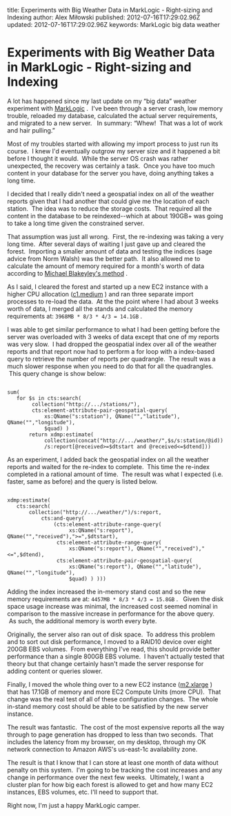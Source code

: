 title: Experiments with Big Weather Data in MarkLogic - Right-sizing and Indexing
author: Alex Miłowski
published: 2012-07-16T17:29:02.96Z
updated: 2012-07-16T17:29:02.96Z
keywords: MarkLogic
          big data
          weather

# Experiments with Big Weather Data in MarkLogic - Right-sizing and Indexing

A lot has happened since my last update on my  “big data” weather experiment with [MarkLogic](http://www.marklogic.com/) .  I've been through a server crash, low memory trouble, reloaded my database, calculated the actual server requirements, and migrated to a new server.   In summary:  “Whew!  That was a lot of work and hair pulling.” 

Most of my troubles started with allowing my import process to just run its course.  I knew I'd eventually outgrow my server size and it happened a bit before I thought it would.  While the server OS crash was rather unexpected, the recovery was certainly a task.  Once you have too much content in your database for the server you have, doing anything takes a long time.

I decided that I really didn't need a geospatial index on all of the weather reports given that I had another that could give me the location of each station.  The idea was to reduce the storage costs.  That required all the content in the database to be reindexed--which at about 190GB+ was going to take a long time given the constrained server.

That assumption was just all wrong.  First, the re-indexing was taking a very long time.  After several days of waiting I just gave up and cleared the forest.  Importing a smaller amount of data and testing the indices (sage advice from Norm Walsh) was the better path.  It also allowed me to calculate the amount of memory required for a month's worth of data according to [Michael Blakeyley's method](http://stackoverflow.com/questions/11196119/memory-usage-planning-recommendations) .

As I said, I cleared the forest and started up a new EC2 instance with a higher CPU allocation ([c1.medium](http://aws.amazon.com/ec2/instance-types/) ) and ran three separate import processes to re-load the data.  At the the point where I had about 3 weeks worth of data, I merged all the stands and calculated the memory requirements at: `3968MB * 8/3 * 4/3 = 14.1GB` .

I was able to get similar performance to what I had been getting before the server was overloaded with 3 weeks of data except that one of my reports was very slow.  I had dropped the geospatial index over all of the weather reports and that report now had to perform a for loop with a index-based query to retrieve the number of reports per quadrangle.  The result was a much slower response when you need to do that for all the quadrangles.  This query change is show below:

```

sum(
   for $s in cts:search(
        collection("http://.../stations/"), 
        cts:element-attribute-pair-geospatial-query(
            xs:QName("s:station"), QName("","latitude"), QName("","longitude"),
            $quad) )
       return xdmp:estimate(
            collection(concat("http://.../weather/",$s/s:station/@id))
            /s:report[@received>=$dtstart and @received<=$dtend]))

```
As an experiment, I added back the geospatial index on all the weather reports and waited for the re-index to complete.  This time the re-index completed in a rational amount of time.  The result was what I expected (i.e. faster, same as before) and the query is listed below.

```

xdmp:estimate(
   cts:search(
       collection("http://.../weather/")/s:report,
           cts:and-query(
               (cts:element-attribute-range-query(
                    xs:QName("s:report"), QName("","received"),">=",$dtstart),
                cts:element-attribute-range-query(
                    xs:QName("s:report"), QName("","received"),"<=",$dtend),
                cts:element-attribute-pair-geospatial-query(
                    xs:QName("s:report"), QName("","latitude"), QName("","longitude"), 
                    $quad) ) )))

```
Adding the index increased the in-memory stand cost and so the new memory requirements are at: `4457MB * 8/3 * 4/3 = 15.8GB` .   Given the disk space usage increase was minimal, the increased cost seemed nominal in comparison to the massive increase in performance for the above query.  As such, the additional memory is worth every byte.

Originally, the server also ran out of disk space.  To address this problem and to sort out disk performance, I moved to a RAID10 device over eight 200GB EBS volumes.  From everything I've read, this should provide better performance than a single 800GB EBS volume.  I haven't actually tested that theory but that change certainly hasn't made the server response for adding content or queries slower.

Finally, I moved the whole thing over to a new EC2 instance ([m2.xlarge](http://aws.amazon.com/ec2/instance-types/) ) that has 17.1GB of memory and more EC2 Compute Units (more CPU).  That change was the real test of all of these configuration changes.  The whole in-stand memory cost should be able to be satisfied by the new server instance.

The result was fantastic.  The cost of the most expensive reports all the way through to page generation has dropped to less than two seconds.  That includes the latency from my browser, on my desktop, through my OK network connection to Amazon AWS's us-east-1c availability zone.

The result is that I know that I can store at least one month of data without penalty on this system.  I'm going to be tracking the cost increases and any change in performance over the next few weeks.  Ultimately, I want a cluster plan for how big each forest is allowed to get and how many EC2 instances, EBS volumes, etc. I'll need to support that.

Right now, I'm just a happy MarkLogic camper.



